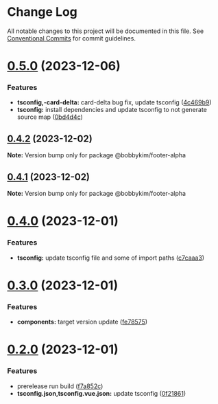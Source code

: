 # Change Log

All notable changes to this project will be documented in this file.
See [Conventional Commits](https://conventionalcommits.org) for commit guidelines.

# [0.5.0](https://github.com/bobbykim89/manguito-component-library/compare/@bobbykim/footer-alpha@0.4.2...@bobbykim/footer-alpha@0.5.0) (2023-12-06)


### Features

* **tsconfig,-card-delta:** card-delta bug fix, update tsconfig ([4c469b9](https://github.com/bobbykim89/manguito-component-library/commit/4c469b933632e3e729f6b75f7e808c89c090d463))
* **tsconfig:** install dependencies and update tsconfig to not generate source map ([0bd4d4c](https://github.com/bobbykim89/manguito-component-library/commit/0bd4d4c78503ef156dbb3d49aa3e67e7e0e68289))





## [0.4.2](https://github.com/bobbykim89/manguito-component-library/compare/@bobbykim/footer-alpha@0.4.1...@bobbykim/footer-alpha@0.4.2) (2023-12-02)

**Note:** Version bump only for package @bobbykim/footer-alpha





## [0.4.1](https://github.com/bobbykim89/manguito-component-library/compare/@bobbykim/footer-alpha@0.4.0...@bobbykim/footer-alpha@0.4.1) (2023-12-02)

**Note:** Version bump only for package @bobbykim/footer-alpha





# [0.4.0](https://github.com/bobbykim89/manguito-component-library/compare/@bobbykim/footer-alpha@0.3.0...@bobbykim/footer-alpha@0.4.0) (2023-12-01)


### Features

* **tsconfig:** update tsconfig file and some of import paths ([c7caaa3](https://github.com/bobbykim89/manguito-component-library/commit/c7caaa3101a5d57d0e799568f1c4f5cbebececc3))





# [0.3.0](https://github.com/bobbykim89/manguito-component-library/compare/@bobbykim/footer-alpha@0.2.0...@bobbykim/footer-alpha@0.3.0) (2023-12-01)


### Features

* **components:** target version update ([fe78575](https://github.com/bobbykim89/manguito-component-library/commit/fe78575f5e82bb854333672c3853956e9e930044))





# [0.2.0](https://github.com/bobbykim89/manguito-component-library/compare/@bobbykim/footer-alpha@0.1.10...@bobbykim/footer-alpha@0.2.0) (2023-12-01)


### Features

* prerelease run build ([f7a852c](https://github.com/bobbykim89/manguito-component-library/commit/f7a852c9bf12b77481bf5d2f1602e50367d834f8))
* **tsconfig.json,tsconfig.vue.json:** update tsconfig ([0f21861](https://github.com/bobbykim89/manguito-component-library/commit/0f2186167342314f5d218e789a68c03cf6faa8ff))
